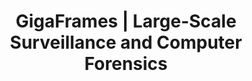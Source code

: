 ---
title: GigaFrames | Large-Scale Surveillance and Computer Forensics
type: landing
show_breadcrumb: true

tags: ["RP", "VS", "Bio", "CV"]

sections:
  - block: markdown
    content:
      title: GigaFrames | Large-Scale Surveillance and Computer Forensics
      subtitle: 2015 - Now
      text: <p>Over the last few years, more and more cameras have been used to monitor large cities. If, on the one hand, surveillance cameras provide a large amount of visual data, on the other hand, analyzing this data becomes a great challenge when done manually. In this way, the automatic processing of this data becomes essential, in order to assist security agents in preventing crimes (surveillance) and searching for evidence in cases where crimes have already occurred (forensic computing). Therefore, the moment in time when an event occurs (for example, a crime) marks an important connection between the two areas. This project's main objective is to implement and consolidate an emerging nucleus characterized by the creation of a line of research called Surveillance and Forensic Computing. This line, unprecedented in Brazil and formed by researchers from UFMG, UFOP and UNICAMP, will focus on the development of computer vision and machine learning techniques to carry out environmental monitoring and digital forensic analysis from large volumes of data captured through cameras surveillance. Made up of six researchers from the three institutions, the team has two CNPq level 2 productivity researchers. Although young doctors, the team members coordinate projects promoted by government agencies and companies, and have published in the main conferences and journals in the area. Additionally, there is an extensive history of collaboration between team members, both in the area of ​​surveillance and computer forensics.
    design:
      # See Page Builder docs for all section customization options.
      # Choose how many columns the section has. Valid values: '1' or '2'.
      columns: '1'
---